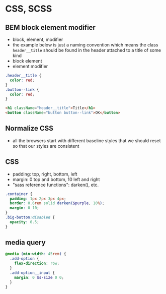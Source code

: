 # CSS, SCSS

## BEM block element modifier

- block, element, modifier
- the example below is just a naming convention which means the class `header__title` should be found in the header attached to a title of some kind
- block element
- element modifier

```scss
.header__title {
  color: red;
}
.button--link {
  color: red;
}
```

```html
<h1 className="header__title">Title</h1>
<button className="button button--link">OK</button>
```

## Normalize CSS

- all the browsers start with different baseline styles that we should reset so that our styles are consistent

## CSS

- padding: top, right, bottom, left
- margin: 0 top and bottom, 10 left and right
- "sass reference functions": darken(), etc.

```scss
.container {
  padding: 1px 2px 3px 4px;
  border: 0.6rem solid darken($purple, 10%);
  margin: 0 10;
}
.big-button:disabled {
  opacity: 0.5;
}
```

## media query

```scss
@media (min-width: 45rem) {
  .add-option {
    flex-direction: row;
  }
  .add-option__input {
    margin: 0 $s-size 0 0;
  }
}
```
